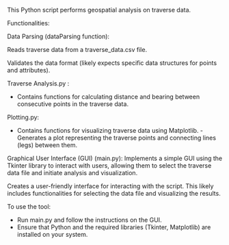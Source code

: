 This Python script performs geospatial analysis on traverse data. 

Functionalities:

Data Parsing (dataParsing function):

Reads traverse data from a traverse_data.csv file.

Validates the data format (likely expects specific data structures for points and attributes).

Traverse Analysis.py :

- Contains functions for calculating distance and bearing between consecutive points in the traverse data.

Plotting.py:
- Contains functions for visualizing traverse data using Matplotlib.
-Generates a plot representing the traverse points and connecting lines (legs) between them.

Graphical User Interface (GUI) (main.py):
Implements a simple GUI using the Tkinter library to interact with users, allowing them to select the traverse data file and initiate analysis and visualization.

Creates a user-friendly interface for interacting with the script. This likely includes functionalities for selecting the data file and visualizing the results.

To use the tool:
- Run main.py and follow the instructions on the GUI.
- Ensure that Python and the required libraries (Tkinter, Matplotlib) are installed on your system.

